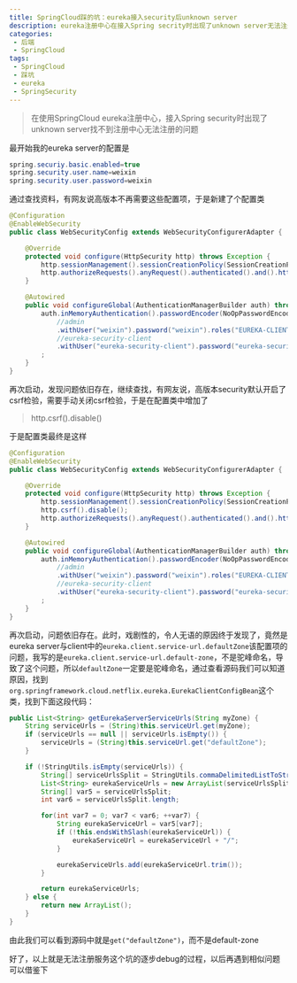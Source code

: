 ```yaml
---
title: SpringCloud踩的坑：eureka接入security后unknown server
description: eureka注册中心在接入Spring secrity时出现了unknown server无法注册的问题
categories:
 - 后端
 - SpringCloud
tags:
 - SpringCloud
 - 踩坑
 - eureka
 - SpringSecurity
---
```


> 在使用SpringCloud eureka注册中心，接入Spring security时出现了unknown server找不到注册中心无法注册的问题

最开始我的eureka server的配置是

```java
spring.securiy.basic.enabled=true
spring.security.user.name=weixin
spring.security.user.password=weixin
```

通过查找资料，有网友说高版本不再需要这些配置项，于是新建了个配置类

```java
@Configuration
@EnableWebSecurity
public class WebSecurityConfig extends WebSecurityConfigurerAdapter {

    @Override
    protected void configure(HttpSecurity http) throws Exception {
        http.sessionManagement().sessionCreationPolicy(SessionCreationPolicy.NEVER);
        http.authorizeRequests().anyRequest().authenticated().and().httpBasic();
    }

    @Autowired
    public void configureGlobal(AuthenticationManagerBuilder auth) throws Exception {
        auth.inMemoryAuthentication().passwordEncoder(NoOpPasswordEncoder.getInstance())
            //admin
            .withUser("weixin").password("weixin").roles("EUREKA-CLIENT").and()
            //eureka-security-client
            .withUser("eureka-security-client").password("eureka-security-client").roles("EUREKA-CLIENT")
        ;
    }
}
```

再次启动，发现问题依旧存在，继续查找，有网友说，高版本security默认开启了csrf检验，需要手动关闭csrf检验，于是在配置类中增加了
> http.csrf().disable()

于是配置类最终是这样
```java
@Configuration
@EnableWebSecurity
public class WebSecurityConfig extends WebSecurityConfigurerAdapter {

    @Override
    protected void configure(HttpSecurity http) throws Exception {
        http.sessionManagement().sessionCreationPolicy(SessionCreationPolicy.NEVER);
        http.csrf().disable();
        http.authorizeRequests().anyRequest().authenticated().and().httpBasic();
    }

    @Autowired
    public void configureGlobal(AuthenticationManagerBuilder auth) throws Exception {
        auth.inMemoryAuthentication().passwordEncoder(NoOpPasswordEncoder.getInstance())
            //admin
            .withUser("weixin").password("weixin").roles("EUREKA-CLIENT").and()
            //eureka-security-client
            .withUser("eureka-security-client").password("eureka-security-client").roles("EUREKA-CLIENT")
        ;
    }
}
```

再次启动，问题依旧存在。此时，戏剧性的，令人无语的原因终于发现了，竟然是eureka server与client中的`eureka.client.service-url.defaultZone`该配置项的问题，我写的是`eureka.client.service-url.default-zone`，不是驼峰命名，导致了这个问题，所以`defaultZone`一定要是驼峰命名，通过查看源码我们可以知道原因，找到`org.springframework.cloud.netflix.eureka.EurekaClientConfigBean`这个类，找到下面这段代码：

```java
public List<String> getEurekaServerServiceUrls(String myZone) {
    String serviceUrls = (String)this.serviceUrl.get(myZone);
    if (serviceUrls == null || serviceUrls.isEmpty()) {
        serviceUrls = (String)this.serviceUrl.get("defaultZone");
    }

    if (!StringUtils.isEmpty(serviceUrls)) {
        String[] serviceUrlsSplit = StringUtils.commaDelimitedListToStringArray(serviceUrls);
        List<String> eurekaServiceUrls = new ArrayList(serviceUrlsSplit.length);
        String[] var5 = serviceUrlsSplit;
        int var6 = serviceUrlsSplit.length;

        for(int var7 = 0; var7 < var6; ++var7) {
            String eurekaServiceUrl = var5[var7];
            if (!this.endsWithSlash(eurekaServiceUrl)) {
                eurekaServiceUrl = eurekaServiceUrl + "/";
            }

            eurekaServiceUrls.add(eurekaServiceUrl.trim());
        }

        return eurekaServiceUrls;
    } else {
        return new ArrayList();
    }
}
```

由此我们可以看到源码中就是`get("defaultZone")`，而不是default-zone

好了，以上就是无法注册服务这个坑的逐步debug的过程，以后再遇到相似问题可以借鉴下